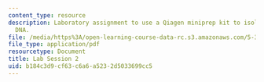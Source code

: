 ```yaml
---
content_type: resource
description: Laboratory assignment to use a Qiagen miniprep kit to isolate plasmid
  DNA.
file: /media/https%3A/open-learning-course-data-rc.s3.amazonaws.com/5-36-biochemistry-laboratory-spring-2009/b184c3d9cf63c6a6a5232d5033699cc5_ses2.pdf
file_type: application/pdf
resourcetype: Document
title: Lab Session 2
uid: b184c3d9-cf63-c6a6-a523-2d5033699cc5
---
```

